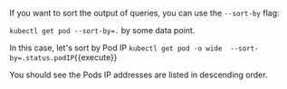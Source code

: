 If you want to sort the output of queries, you can use the `--sort-by` flag:

`kubectl get pod --sort-by=.` by some data point.

In this case, let's sort by Pod IP
`kubectl get pod -o wide  --sort-by=.status.podIP`{{execute}}

You should see the Pods IP addresses are listed in descending order.
